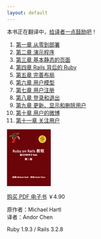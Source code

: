 ```yaml
---
layout: default
---
```


<p class="thanks-giving">本书正在翻译中，<a href="https://me.alipay.com/andor" title="通过支付宝直接支付" target="_blank">给译者一点鼓励吧</a>！</p>

<div class="l-menu">
	<ol class="menu">
		<li><a href="chapter1.html" title="第一章 从零到部署">第一章 从零到部署</a></li>
		<li><a href="chapter2.html" title="第二章 演示生活">第二章 演示程序</a></li>
		<li><a href="chapter3.html" title="第三章 基本静态的页面">第三章 基本静态的页面</a></li>
		<li><a href="chapter4.html" title="第四章 Rails 背后的 Ruby">第四章 Rails 背后的 Ruby</a></li>
		<li><a href="chapter5.html" title="第五章 完善布局">第五章 完善布局</a></li>
		<li><a href="chapter6.html" title="第六章 用户模型">第六章 用户模型</a></li>
		<li><a href="chapter7.html" title="第七章 用户注册">第七章 用户注册</a></li>
		<li><a href="chapter8.html" title="第八章 登录和退出">第八章 登录和退出</a></li>
		<li><a href="chapter9.html" title="第九章 更新、显示和删除用户">第九章 更新、显示和删除用户</a></li>
		<li><a href="chapter10.html" title="第十章 用户的微博">第十章 用户的微博</a></li>
		<li><a href="chapter11.html" title="第十一章 用户间互相关注">第十一章 关注用户</a></li>
	</ol>
</div>

<div class="r-info">
	<p><img src="assets/images/cover.png" width="116" height="150" alt="Ruby on Rails 教程" title="Ruby on Rails 教程" /></p>
	<p><a href="http://item.taobao.com/item.htm?id=17282686017" title="购买 PDF 电子书" target="_blank">购买 PDF 电子书</a> ￥4.90</p>
	<p class="authors">原作者：Michael Hartl <br />译者：Andor Chen</p>
	<p class="versions">Ruby 1.9.3 / Rails 3.2.8</p>
</div>

<div class="clearfix"></div>
